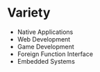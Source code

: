 # Variety

* Native Applications
* Web Development
* Game Development
* Foreign Function Interface
* Embedded Systems
